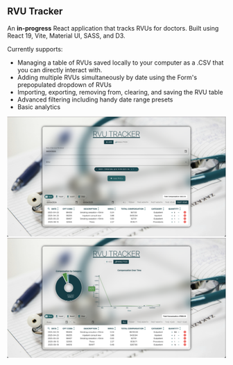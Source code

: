 ## RVU Tracker

An **in-progress** React application that tracks RVUs for doctors. Built using React 19, Vite, Material UI, SASS, and D3.

Currently supports:
<ul>
    <li>Managing a table of RVUs saved locally to your computer as a .CSV that you can directly interact with.</li>
    <li>Adding multiple RVUs simultaneously by date using the Form's prepopulated dropdown of RVUs</li>
    <li>Importing, exporting, removing from, clearing, and saving the RVU table</li>
    <li>Advanced filtering including handy date range presets</li>
    <li>Basic analytics</li>
</ul>

![RVU Tracker with Add Form](./src/assets/screenshots/Screenshot%2010.png)
![RVU Tracker with Analytics](./src/assets/screenshots/Screenshot%2012.png)
